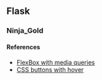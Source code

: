## Flask
### Ninja_Gold
#### References
* [FlexBox with media queries](https://www.w3schools.com/css/tryit.asp?filename=trycss_mediaqueries_flex)
* [CSS buttons with hover](https://www.w3schools.com/css/tryit.asp?filename=trycss_buttons_hover)
<!--stackedit_data:
eyJoaXN0b3J5IjpbMTQ2OTgyNzM0NV19
-->